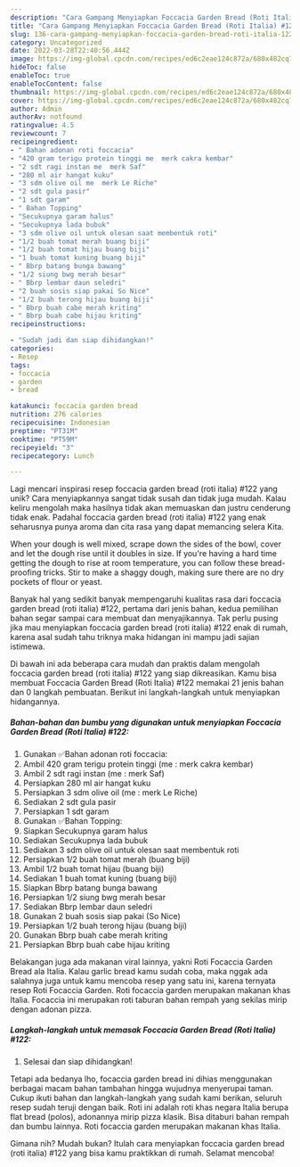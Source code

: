 ```yaml
---
description: "Cara Gampang Menyiapkan Foccacia Garden Bread (Roti Italia) #122 yang Enak"
title: "Cara Gampang Menyiapkan Foccacia Garden Bread (Roti Italia) #122 yang Enak"
slug: 136-cara-gampang-menyiapkan-foccacia-garden-bread-roti-italia-122-yang-enak
category: Uncategorized
date: 2022-03-28T22:40:56.444Z
image: https://img-global.cpcdn.com/recipes/ed6c2eae124c872a/680x482cq70/foccacia-garden-bread-roti-italia-122-foto-resep-utama.jpg
hideToc: false
enableToc: true
enableTocContent: false
thumbnail: https://img-global.cpcdn.com/recipes/ed6c2eae124c872a/680x482cq70/foccacia-garden-bread-roti-italia-122-foto-resep-utama.jpg
cover: https://img-global.cpcdn.com/recipes/ed6c2eae124c872a/680x482cq70/foccacia-garden-bread-roti-italia-122-foto-resep-utama.jpg
author: Admin
authorAv: notfound
ratingvalue: 4.5
reviewcount: 7
recipeingredient:
- " Bahan adonan roti foccacia"
- "420 gram terigu protein tinggi me  merk cakra kembar"
- "2 sdt ragi instan me  merk Saf"
- "280 ml air hangat kuku"
- "3 sdm olive oil me  merk Le Riche"
- "2 sdt gula pasir"
- "1 sdt garam"
- " Bahan Topping"
- "Secukupnya garam halus"
- "Secukupnya lada bubuk"
- "3 sdm olive oil untuk olesan saat membentuk roti"
- "1/2 buah tomat merah buang biji"
- "1/2 buah tomat hijau buang biji"
- "1 buah tomat kuning buang biji"
- " Bbrp batang bunga bawang"
- "1/2 siung bwg merah besar"
- " Bbrp lembar daun seledri"
- "2 buah sosis siap pakai So Nice"
- "1/2 buah terong hijau buang biji"
- " Bbrp buah cabe merah kriting"
- " Bbrp buah cabe hijau kriting"
recipeinstructions:

- "Sudah jadi dan siap dihidangkan!"
categories:
- Resep
tags:
- foccacia
- garden
- bread

katakunci: foccacia garden bread 
nutrition: 276 calories
recipecuisine: Indonesian
preptime: "PT31M"
cooktime: "PT59M"
recipeyield: "3"
recipecategory: Lunch

---
```





Lagi mencari inspirasi resep foccacia garden bread (roti italia) #122 yang unik? Cara menyiapkannya sangat tidak susah dan tidak juga mudah. Kalau keliru mengolah maka hasilnya tidak akan memuaskan dan justru cenderung tidak enak. Padahal foccacia garden bread (roti italia) #122 yang enak seharusnya punya aroma dan cita rasa yang dapat memancing selera Kita.





When your dough is well mixed, scrape down the sides of the bowl, cover and let the dough rise until it doubles in size. If you&#39;re having a hard time getting the dough to rise at room temperature, you can follow these bread-proofing tricks. Stir to make a shaggy dough, making sure there are no dry pockets of flour or yeast.

Banyak hal yang sedikit banyak mempengaruhi kualitas rasa dari foccacia garden bread (roti italia) #122, pertama dari jenis bahan, kedua pemilihan bahan segar sampai cara membuat dan menyajikannya. Tak perlu pusing jika mau menyiapkan foccacia garden bread (roti italia) #122 enak di rumah, karena asal sudah tahu triknya maka hidangan ini mampu jadi sajian istimewa.






Di bawah ini ada beberapa cara mudah dan praktis dalam mengolah foccacia garden bread (roti italia) #122 yang siap dikreasikan. Kamu bisa membuat Foccacia Garden Bread (Roti Italia) #122 memakai 21 jenis bahan dan 0 langkah pembuatan. Berikut ini langkah-langkah untuk menyiapkan hidangannya.

<!--inarticleads1-->

##### Bahan-bahan dan bumbu yang digunakan untuk menyiapkan Foccacia Garden Bread (Roti Italia) #122:

1. Gunakan  ✅Bahan adonan roti foccacia:
1. Ambil 420 gram terigu protein tinggi (me : merk cakra kembar)
1. Ambil 2 sdt ragi instan (me : merk Saf)
1. Persiapkan 280 ml air hangat kuku
1. Persiapkan 3 sdm olive oil (me : merk Le Riche)
1. Sediakan 2 sdt gula pasir
1. Persiapkan 1 sdt garam
1. Gunakan  ✅Bahan Topping:
1. Siapkan Secukupnya garam halus
1. Sediakan Secukupnya lada bubuk
1. Sediakan 3 sdm olive oil untuk olesan saat membentuk roti
1. Persiapkan 1/2 buah tomat merah (buang biji)
1. Ambil 1/2 buah tomat hijau (buang biji)
1. Sediakan 1 buah tomat kuning (buang biji)
1. Siapkan  Bbrp batang bunga bawang
1. Persiapkan 1/2 siung bwg merah besar
1. Sediakan  Bbrp lembar daun seledri
1. Gunakan 2 buah sosis siap pakai (So Nice)
1. Persiapkan 1/2 buah terong hijau (buang biji)
1. Gunakan  Bbrp buah cabe merah kriting
1. Persiapkan  Bbrp buah cabe hijau kriting


Belakangan juga ada makanan viral lainnya, yakni Roti Focaccia Garden Bread ala Italia. Kalau garlic bread kamu sudah coba, maka nggak ada salahnya juga untuk kamu mencoba resep yang satu ini, karena ternyata resep Roti Focaccia Garden. Roti focaccia garden merupakan makanan khas Italia. Focaccia ini merupakan roti taburan bahan rempah yang sekilas mirip dengan adonan pizza. 

<!--inarticleads2-->

##### Langkah-langkah untuk memasak Foccacia Garden Bread (Roti Italia) #122:


1. Selesai dan siap dihidangkan!

Tetapi ada bedanya lho, focaccia garden bread ini dihias menggunakan berbagai macam bahan tambahan hingga wujudnya menyerupai taman. Cukup ikuti bahan dan langkah-langkah yang sudah kami berikan, seluruh resep sudah teruji dengan baik. Roti ini adalah roti khas negara Italia berupa flat bread (polos), adonannya mirip pizza klasik. Bisa ditaburi bahan rempah dan bumbu lainnya. Roti focaccia garden merupakan makanan khas Italia. 

Gimana nih? Mudah bukan? Itulah cara menyiapkan foccacia garden bread (roti italia) #122 yang bisa kamu praktikkan di rumah. Selamat mencoba!
